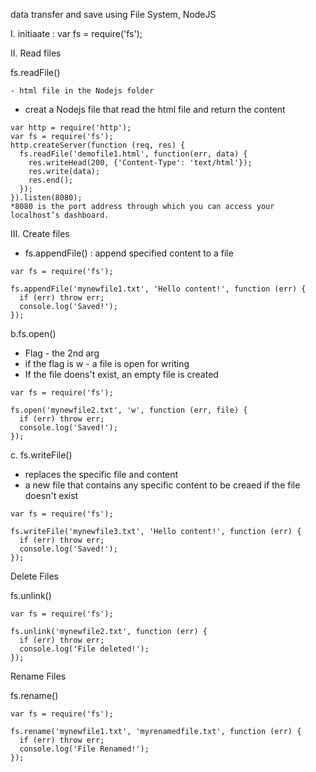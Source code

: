 data transfer and save using File System, NodeJS

I. initiaate : var fs = require('fs');

II. Read files 

   fs.readFile() 

    - html file in the Nodejs folder 
- creat a Nodejs file that read the html file and return the content

```
var http = require('http');
var fs = require('fs');
http.createServer(function (req, res) {
  fs.readFile('demofile1.html', function(err, data) {
    res.writeHead(200, {'Content-Type': 'text/html'});
    res.write(data);
    res.end();
  });
}).listen(8080);
*8080 is the port address through which you can access your localhost’s dashboard.
```

III. Create files

- fs.appendFile() : append specified content to a file 

```
var fs = require('fs');

fs.appendFile('mynewfile1.txt', 'Hello content!', function (err) {
  if (err) throw err;
  console.log('Saved!');
});
```

b.fs.open()

- Flag -  the 2nd arg
- if the flag is w - a file is open for writing
- If the file doens't exist, an empty file is created

```
var fs = require('fs');

fs.open('mynewfile2.txt', 'w', function (err, file) {
  if (err) throw err;
  console.log('Saved!');
});
```

c. fs.writeFile()

- replaces the specific file and content
- a new file that contains any specific content to be creaed if the file doesn't exist

```
var fs = require('fs');

fs.writeFile('mynewfile3.txt', 'Hello content!', function (err) {
  if (err) throw err;
  console.log('Saved!');
});
```

Delete Files

fs.unlink()

```
var fs = require('fs');

fs.unlink('mynewfile2.txt', function (err) {
  if (err) throw err;
  console.log('File deleted!');
});
```

Rename Files

fs.rename()

```
var fs = require('fs');

fs.rename('mynewfile1.txt', 'myrenamedfile.txt', function (err) {
  if (err) throw err;
  console.log('File Renamed!');
});
```






